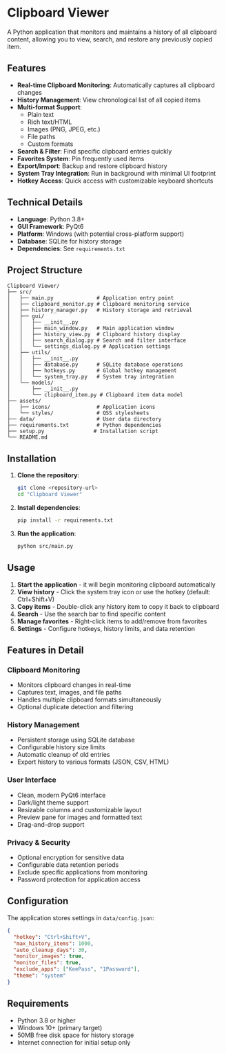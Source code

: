 # Clipboard Viewer

A Python application that monitors and maintains a history of all clipboard content, allowing you to view, search, and restore any previously copied item.

## Features

- **Real-time Clipboard Monitoring**: Automatically captures all clipboard changes
- **History Management**: View chronological list of all copied items
- **Multi-format Support**: 
  - Plain text
  - Rich text/HTML
  - Images (PNG, JPEG, etc.)
  - File paths
  - Custom formats
- **Search & Filter**: Find specific clipboard entries quickly
- **Favorites System**: Pin frequently used items
- **Export/Import**: Backup and restore clipboard history
- **System Tray Integration**: Run in background with minimal UI footprint
- **Hotkey Access**: Quick access with customizable keyboard shortcuts

## Technical Details

- **Language**: Python 3.8+
- **GUI Framework**: PyQt6
- **Platform**: Windows (with potential cross-platform support)
- **Database**: SQLite for history storage
- **Dependencies**: See `requirements.txt`

## Project Structure

```
Clipboard Viewer/
├── src/
│   ├── main.py              # Application entry point
│   ├── clipboard_monitor.py # Clipboard monitoring service
│   ├── history_manager.py   # History storage and retrieval
│   ├── gui/
│   │   ├── __init__.py
│   │   ├── main_window.py   # Main application window
│   │   ├── history_view.py  # Clipboard history display
│   │   ├── search_dialog.py # Search and filter interface
│   │   └── settings_dialog.py # Application settings
│   ├── utils/
│   │   ├── __init__.py
│   │   ├── database.py      # SQLite database operations
│   │   ├── hotkeys.py       # Global hotkey management
│   │   └── system_tray.py   # System tray integration
│   └── models/
│       ├── __init__.py
│       └── clipboard_item.py # Clipboard item data model
├── assets/
│   ├── icons/               # Application icons
│   └── styles/              # QSS stylesheets
├── data/                    # User data directory
├── requirements.txt         # Python dependencies
├── setup.py                # Installation script
└── README.md
```

## Installation

1. **Clone the repository**:
   ```bash
   git clone <repository-url>
   cd "Clipboard Viewer"
   ```

2. **Install dependencies**:
   ```bash
   pip install -r requirements.txt
   ```

3. **Run the application**:
   ```bash
   python src/main.py
   ```

## Usage

1. **Start the application** - it will begin monitoring clipboard automatically
2. **View history** - Click the system tray icon or use the hotkey (default: Ctrl+Shift+V)
3. **Copy items** - Double-click any history item to copy it back to clipboard
4. **Search** - Use the search bar to find specific content
5. **Manage favorites** - Right-click items to add/remove from favorites
6. **Settings** - Configure hotkeys, history limits, and data retention

## Features in Detail

### Clipboard Monitoring
- Monitors clipboard changes in real-time
- Captures text, images, and file paths
- Handles multiple clipboard formats simultaneously
- Optional duplicate detection and filtering

### History Management
- Persistent storage using SQLite database
- Configurable history size limits
- Automatic cleanup of old entries
- Export history to various formats (JSON, CSV, HTML)

### User Interface
- Clean, modern PyQt6 interface
- Dark/light theme support
- Resizable columns and customizable layout
- Preview pane for images and formatted text
- Drag-and-drop support

### Privacy & Security
- Optional encryption for sensitive data
- Configurable data retention periods
- Exclude specific applications from monitoring
- Password protection for application access

## Configuration

The application stores settings in `data/config.json`:

```json
{
  "hotkey": "Ctrl+Shift+V",
  "max_history_items": 1000,
  "auto_cleanup_days": 30,
  "monitor_images": true,
  "monitor_files": true,
  "exclude_apps": ["KeePass", "1Password"],
  "theme": "system"
}
```

## Requirements

- Python 3.8 or higher
- Windows 10+ (primary target)
- 50MB free disk space for history storage
- Internet connection for initial setup only
